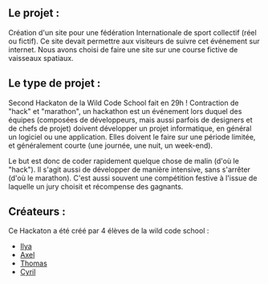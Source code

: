 ## Le projet :
Création d'un site pour une fédération Internationale de sport collectif (réel ou fictif). Ce site devait permettre aux visiteurs de suivre cet événement sur internet. Nous avons choisi de faire une site sur une course fictive de vaisseaux spatiaux.

## Le type de projet :
Second Hackaton de la Wild Code School fait en 29h !
Contraction de "hack" et "marathon", un hackathon est un événement lors duquel des équipes (composées de développeurs, mais aussi parfois de designers et de chefs de projet) doivent développer un projet informatique, en général un logiciel ou une application. Elles doivent le faire sur une période limitée, et généralement courte (une journée, une nuit, un week-end).

Le but est donc de coder rapidement quelque chose de malin (d'où le "hack"). Il s'agit aussi de développer de manière intensive, sans s'arrêter (d'où le marathon). C'est aussi souvent une compétition festive à l'issue de laquelle un jury choisit et récompense des gagnants.

## Créateurs :
Ce Hackaton a été créé par 4 élèves de la wild code school :
* [Ilya](https://github.com/Ilya108)
* [Axel](https://github.com/AxelFertinel)
* [Thomas](https://github.com/saphir88/)
* [Cyril](https://github.com/m0rsak)
